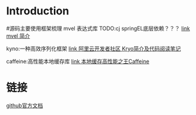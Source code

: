 # Introduction


#源码主要使用框架梳理
mvel 表达式库
TODO:cj springEL底层依赖？？？
[link mvel 简介](https://developer.aliyun.com/article/632151)

kyno:一种高效序列化框架
[link 阿里云开发者社区 Kryo简介及代码阅读笔记](https://developer.aliyun.com/article/616630)

caffeine:高性能本地缓存库
[link 本地缓存高性能之王Caffeine](https://zhuanlan.zhihu.com/p/142667371)


# 链接
[github官方文档](https://github.com/alibaba/jetcache/wiki/Home_CN)
